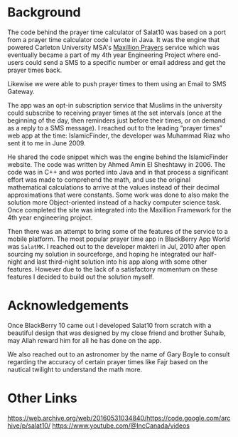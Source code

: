 # Background

The code behind the prayer time calculator of Salat10 was based on a port from a prayer time calculator code I wrote in Java. It was the engine that powered Carleton University MSA's [Maxillion Prayers](https://web.archive.org/web/20250126041731/https://groups.google.com/g/carletonmsa/c/33qwEZDyiuU) service which was eventually became a part of my 4th year Engineering Project where end-users could send a SMS to a specific number or email address and get the prayer times back.

Likewise we were able to push prayer times to them using an Email to SMS Gateway.

The app was an opt-in subscription service that Muslims in the university could subscribe to receiving prayer times at the set intervals (once at the beginning of the day, then reminders just before their times, or on demand as a reply to a SMS message). I reached out to the leading “prayer times” web app at the time: IslamicFinder, the developer was Muhammad Riaz who sent it to me in June 2009.

He shared the code snippet which was the engine behind the IslamicFinder website. The code was written by Ahmed Amin El Sheshtawy in 2006. The code was in C++ and was ported into Java and in that process a significant effort was made to comprehend the math, and use the original mathematical calculations to arrive at the values instead of their decimal approximations that were constants. Some work was done to also make the solution more Object-oriented instead of a hacky computer science task. Once completed the site was integrated into the Maxillion Framework for the 4th year engineering project.

Then there was an attempt to bring some of the features of the service to a mobile platform. The most popular prayer time app in BlackBerry App World was `SalatMK`. I reached out to the developer makteri in Jul, 2010 after open sourcing my solution in sourceforge, and hoping he integrated our half-night and last third-night solution into his app along with some other features. However due to the lack of a satisfactory momentum on these features I decided to build out the solution myself.

# Acknowledgements

Once BlackBerry 10 came out I developed Salat10 from scratch with a beautiful design that was designed by my close friend and brother Suhaib, may Allah reward him for all he has done on the app.

We also reached out to an astronomer by the name of Gary Boyle to consult regarding the accuracy of certain prayer times like Fajr based on the nautical twilight to understand the math more.

# Other Links

https://web.archive.org/web/20160531034840/https://code.google.com/archive/p/salat10/
https://www.youtube.com/@IncCanada/videos
